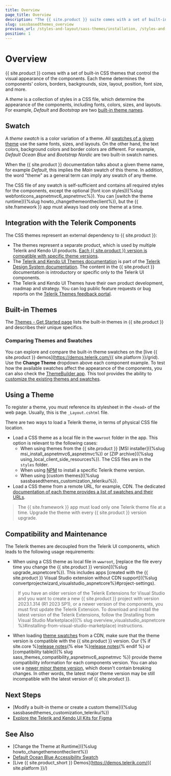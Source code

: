 ```yaml
---
title: Overview
page_title: Overview
description: "The {{ site.product }} suite comes with a set of built-in themes that you can choose from. Bootstrap and Material themes are also included."
slug: sassbasedthemes_overview
previous_url: /styles-and-layout/sass-themes/installation, /styles-and-layout/sass-themes/browser-support, /styles-and-layout/sass-themes/swatches, /styles-and-layout/figma-kits, /styles-and-layout/sass-themes/figma-kits
position: 1
---
```


# Overview

{{ site.product }} comes with a set of built-in CSS themes that control the visual appearance of the components. Each theme determines the components' colors, borders, backgrounds, size, layout, position, font size, and more.

A *theme* is a collection of styles in a CSS file, which determine the appearance of the components, including fonts, colors, sizes, and layouts. For example, *Default* and *Bootstrap* are two [built-in theme names](#built-in-themes).

## Swatch

A *theme swatch* is a color variation of a theme. All <a href="https://www.telerik.com/design-system/docs/themes/kendo-themes/default/swatches/" target="_blank">swatches of a given theme</a> use the same fonts, sizes, and layouts. On the other hand, the text colors, background colors and border colors are different. For example, *Default Ocean Blue* and *Bootstrap Nordic* are two built-in swatch names.

When the {{ site.product }} documentation talks about a given theme name, for example *Default*, this implies the *Main* swatch of this theme. In addition, the word "theme" as a general term can imply any swatch of any theme.

The CSS file of any swatch is self-sufficient and contains all required styles for the components, except the optional [font icon styles]({%slug webfonticons_aspnetmvc6_aspnetmvc%}). You can [switch the theme runtime]({%slug howto_changethemeontheclient%}), but the {{ site.framework }} app must always load only one theme at a time.

## Integration with the Telerik Components

The CSS themes represent an external dependency to {{ site.product }}:

* The themes represent a separate product, which is used by multiple Telerik and Kendo UI products. [Each {{ site.product }} version is compatible with specific theme versions](#compatibility-and-maintenance).
* The <a href="https://www.telerik.com/design-system/docs/themes/get-started/introduction/" target="_blank">Telerik and Kendo UI Themes documentation</a> is part of the <a href="https://www.telerik.com/design-system/docs/" target="_blank">Telerik Design System documentation</a>. The content in the {{ site.product }} documentation is introductory or specific only to the Telerik UI components.
* The Telerik and Kendo UI Themes have their own product development, roadmap and strategy. You can log public feature requests or bug reports on the [Telerik Themes feedback portal](https://feedback.telerik.com/themes).

## Built-in Themes

The <a href="https://www.telerik.com/design-system/docs/themes/get-started/introduction/#available-themes" target="_blank">Themes - Get Started page</a> lists the built-in themes in {{ site.product }} and describes their unique specifics.

### Comparing Themes and Swatches

You can explore and compare the built-in theme swatches on the [live {{ site.product }} demos](https://demos.telerik.com/{{ site.platform }}/grid). Use the **Change Theme** dropdown above each component example. To test how the available swatches affect the appearance of the components, you can also check the [ThemeBuilder app](https://themebuilderapp.telerik.com). This tool provides the ability to <a href="https://docs.telerik.com/themebuilder/introduction" target="_blank">customize the existing themes and swatches</a>.

## Using a Theme

To register a theme, you must reference its stylesheet in the `<head>` of the web page. Usually, this is the `_Layout.cshtml` file.

There are two ways to load a Telerik theme, in terms of physical CSS file location.

* Load a CSS theme as a local file in the `wwwroot` folder in the app. This option is relevant to the following cases:
    * When using themes from the {{ site.product }} [MSI installer]({%slug msi_install_aspnetmvc6_aspnetmvc%}) or [ZIP archive]({%slug using_local_client_side_resources%}). The CSS files are in the `styles` folder.
    * When using <a href="https://www.telerik.com/design-system/docs/themes/get-started/installation/" target="_blank">NPM</a> to install a specific Telerik theme version.
    * When using [custom themes]({%slug sassbasedthemes_customization_telerikui%}).
* Load a CSS theme from a remote URL, for example, CDN. The dedicated <a href="https://www.telerik.com/design-system/docs/themes/kendo-themes/default/" target="_blank">documentation of each theme provides a list of swatches and their URLs</a>.

> The {{ site.framework }} app must load only one Telerik theme file at a time. Upgrade the theme with every {{ site.product }} version upgrade.

## Compatibility and Maintenance

The Telerik themes are decoupled from the Telerik UI components, which leads to the following usage requirements:

* When using a CSS theme as local file in `wwwroot`, [replace the file every time you change the {{ site.product }} version]({%slug upgrade_aspnetcore%}). This includes apps [created with the {{ site.product }} Visual Studio extension without CDN support]({%slug convertprojectwizard_visualstudio_aspnetcore%}#project-settings).

>If you have an older version of the Telerik Extensions for Visual Studio and you want to create a new {{ site.product }} project with version 2023.1.314 (R1 2023 SP1), or a newer version of the components, you must first update the Telerik Extension. To download and install the latest version of the Telerik Extensions, follow the [Installing from Visual Studio Marketplace]({% slug overview_visualstudio_aspnetcore %}#installing-from-visual-studio-marketplace) instructions.

* When loading <a href="https://www.telerik.com/design-system/docs/themes/kendo-themes/default/swatches/" target="_blank">theme swatches</a> from a CDN, make sure that the theme version is compatible with the {{ site.product }} version. Our {% if site.core %}[release notes](https://www.telerik.com/support/whats-new/aspnet-core-ui/release-history){% else %}[release notes](https://www.telerik.com/support/whats-new/aspnet-mvc/release-history){% endif %} or [compatibility table]({% slug sass_themes_compatibility_aspnetmvc6_aspnetmvc %}) provide theme compatibility information for each components version. You can also use a <a href="https://www.telerik.com/design-system/docs/themes/get-started/changelog/" target="_blank">newer minor theme version</a>, which doesn't contain breaking changes. In other words, the latest major theme version may be still incompatible with the latest version of {{ site.product }}.

## Next Steps

* [Modify a built-in theme or create a custom theme]({%slug sassbasedthemes_customization_telerikui%})
* [Explore the Telerik and Kendo UI Kits for Figma](https://www.telerik.com/design-system/docs/resources/figma-ui-kits/)

## See Also

* [Change the Theme at Runtime]({%slug howto_changethemeontheclient%})
* <a href="https://www.telerik.com/design-system/docs/themes/kendo-themes/default/swatches/#ocean-blue-accessibility-swatch" target="_blank">Default Ocean Blue Accessibility Swatch</a>
* [Live {{ site.product_short }} Demos](https://demos.telerik.com/{{ site.platform }}/)
